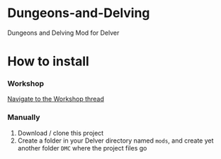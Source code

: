 # Dungeons-and-Delving
Dungeons and Delving Mod for Delver

# How to install
### Workshop
[Navigate to the Workshop thread](https://steamcommunity.com/sharedfiles/filedetails/?id=899625857)
### Manually
1. Download / clone this project
2. Create a folder in your Delver directory named `mods`, and create yet another folder `DMC` where the project files go
